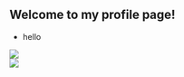 ## Welcome to my profile page!

<ul>
  <li>hello</li>
</ul>
<span>
  <img align="center" src="https://github-readme-stats.vercel.app/api?username=aaaa0ggMC&show_icons=true&theme=merko" />
</span>
<br/>
<span>
  <img align="center" src="https://github-readme-stats.vercel.app/api/top-langs/?username=aaaa0ggMC&theme=merko" />
</span>


